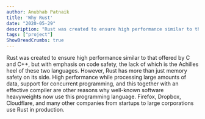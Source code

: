 ```yaml
---
author: Anubhab Patnaik
title: 'Why Rust'
date: "2020-05-29"
description: "Rust was created to ensure high performance similar to that offered by C and C++,  but with emphasis on code safety, the lack of which is the Achilles heel of these two languages."
tags: ["project"]
ShowBreadCrumbs: true 
---
```

Rust was created to ensure high performance similar to that offered by C and C++,  but with emphasis on code safety, the lack of which is the Achilles heel of these two languages. However, Rust has more than just memory safety on its side. High performance while processing large amounts of data, support for concurrent programming, and this together with an effective compiler are other reasons why well-known software heavyweights now use this programming language. Firefox, Dropbox, Cloudflare, and many other companies from startups to large corporations use Rust in production.
